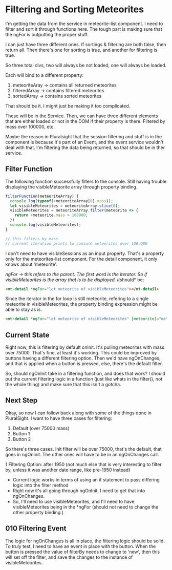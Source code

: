 # Filtering and Sorting Meteorites

I'm getting the data from the service in meteorite-list component.
I need to filter and sort it through functions here.
The tough part is making sure that the ngFor is outputting the proper stuff.  

I can just have three different ones.
If sortings & filtering are both false, then return all.
Then there's one for sorting is true, and another for filtering is true.  

So three total divs, two will always be not loaded, one will always be loaded.  

Each will bind to a different property:

1. meteoriteAray -> contains all returned meteorites
2. filteredArray -> contains filtered meteorites
3. sortedArray -> contains sorted meteorites  

That should be it. I might just be making it too complicated.  

These will be in the Service. Then, we can have three different elements that are either loaded or not in the DOM if their property is there.
Filtered by mass over 100000, etc.  

Maybe the reason in Pluralsight that the session filtering and stuff is in the component is because it's part of an Event, and the event service wouldn't deal with that.
I'm filtering the data being returned, so that should be in ther service.

## Filter Function

The following function successfully filters to the console.
Still having trouble displaying the visibleMeteorite array through property binding.

```ts
filterFunction(meteoriteArray) {
  console.log(typeof(+meteoriteArray[0].mass));
  let visibleMeteorites = meteoriteArray.slice(0);
  visibleMeteorites = meteoriteArray.filter(meteorite => {
    return +meteorite.mass > 100000;
  })
  console.log(visibleMeteorites);
}

// this filters by mass
// current iteration prints to console meteorites over 100,000
```

I don't need to have visibleSessions as an input property.
That's a property only for the meteorites-list component. For the detail component, it only knows about 'meteorite'.

*ngFor -> this refers to the parent. The first word is the iterator.
So if visibleMeteorites is the array that is to be displayed, it*should* be:

```html
<mt-detail *ngFor="let meteorite of visibleMeteorites"></mt-detail>
```

Since the iterator in the for loop is still meteorite, refering to a single meteorite in visibleMeteorites, the property binding expression might be able to stay as is.

```html
<mt-detail *ngFor="let meteorite of visibleMeteorites" [meteorite]="meteorite"></mt-detail>
```

## Current State

Right now, this is filtering by default onInit. It's pulling meteorites with mass over 75000.
That's fine, at least it's working.
This could be improved by buttons having a different filtering option.
Then we'd have ngOnChanges, and that is applied when a button is pressed, else, there's the default filter.  

So, should ngOnInit take in a filtering function, and does that work?
I should put the current filtering logic in a function (just like whats in the filter(), not the whole thing) and make sure that this isn't a gotcha.

## Next Step

Okay, so now I can follow back along with some of the things done in PluralSight.
I want to have three cases for filtering:

1. Default (over 75000 mass)
2. Button 1
3. Button 2  

So there's three cases. Init filter will be over 75000, that's the default, that goes in ngOnInit.
The other ones will have to be in an ngOnChanges call.  

1 Filtering Option: after 1950 (not much else that is very interesting to filter by, unless it was another date range, like pre-1950 instead)

- Current logic works in terms of using an if statement to pass differing logic into the filter method
- Right now it's all going through ngOnInit, I need to get that into ngOnChanges.
- So, I'll need to use visibleMeteorites, and I'll need to have visibleMeteorites being in the *ngFor (should not need to change the other property binding.)  

## 010 Filtering Event

The logic for ngOnChanges is all in place, the filtering logic should be solid.
To truly test, I need to have an event in place with the button.
When the button is pressed the value of filterBy needs to change to 'new', then this will set off the filter, and save the changes to the instance of visibleMeteorites.
